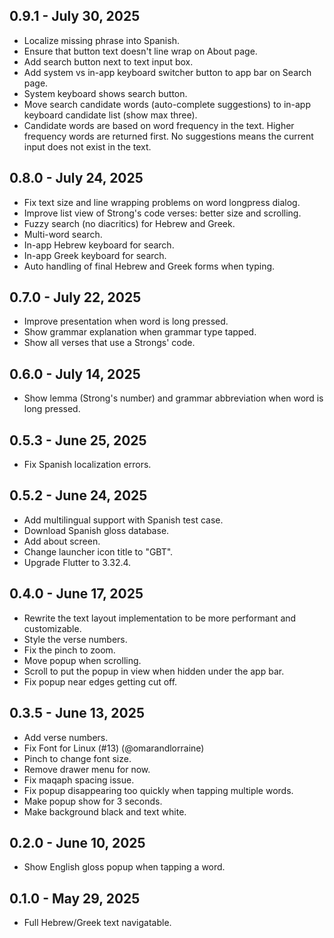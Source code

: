 ## 0.9.1 - July 30, 2025

- Localize missing phrase into Spanish.
- Ensure that button text doesn't line wrap on About page.
- Add search button next to text input box.
- Add system vs in-app keyboard switcher button to app bar on Search page.
- System keyboard shows search button.
- Move search candidate words (auto-complete suggestions) to in-app keyboard candidate list (show max three).
- Candidate words are based on word frequency in the text. Higher frequency words are returned first. No suggestions means the current input does not exist in the text.

## 0.8.0 - July 24, 2025

- Fix text size and line wrapping problems on word longpress dialog.
- Improve list view of Strong's code verses: better size and scrolling.
- Fuzzy search (no diacritics) for Hebrew and Greek.
- Multi-word search.
- In-app Hebrew keyboard for search.
- In-app Greek keyboard for search.
- Auto handling of final Hebrew and Greek forms when typing.

## 0.7.0 - July 22, 2025

- Improve presentation when word is long pressed.
- Show grammar explanation when grammar type tapped.
- Show all verses that use a Strongs' code.

## 0.6.0 - July 14, 2025

- Show lemma (Strong's number) and grammar abbreviation when word is long pressed.

## 0.5.3 - June 25, 2025

- Fix Spanish localization errors.

## 0.5.2 - June 24, 2025

- Add multilingual support with Spanish test case.
- Download Spanish gloss database.
- Add about screen.
- Change launcher icon title to "GBT".
- Upgrade Flutter to 3.32.4.

## 0.4.0 - June 17, 2025

- Rewrite the text layout implementation to be more performant and customizable.
- Style the verse numbers.
- Fix the pinch to zoom.
- Move popup when scrolling.
- Scroll to put the popup in view when hidden under the app bar.
- Fix popup near edges getting cut off.

## 0.3.5 - June 13, 2025

- Add verse numbers.
- Fix Font for Linux (#13) (@omarandlorraine)
- Pinch to change font size.
- Remove drawer menu for now.
- Fix maqaph spacing issue.
- Fix popup disappearing too quickly when tapping multiple words.
- Make popup show for 3 seconds.
- Make background black and text white.

## 0.2.0 - June 10, 2025

- Show English gloss popup when tapping a word.

## 0.1.0 - May 29, 2025

- Full Hebrew/Greek text navigatable.